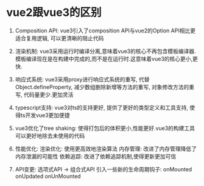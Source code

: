 # vue2跟vue3的区别

1. Composition API: vue3引入了composition API与vue2的Option API相比更适合复用逻辑, 可以更清晰的阻止代码

2. 渲染机制: vue3采用运行时编译分离,意味着vue3的核心不再包含模板编译器.模板编译现在是在构建中完成的,而不是在运行时.这意味着vue3的核心更小,更快.

3. 响应式系统: vue3采用proxy进行响应式系统的重写, 代替Object.defineProperty, 减少数组删除新增等方法的重写, 对象修改方法的重写, 代码量更少.更加灵活

4. typescript支持: vue3对ts的支持更好, 提供了更好的类型定义和工具支持, 使得ts开发vue3更加便捷

5. vue3优化了tree shaking: 使得打包后的体积更小,性能更好.vue3的构建工具可以更好地除去未使用的代码

6. 性能优化: 
渲染优化: 使用更高效地渲染算法
内存管理: 改进了内存管理降低了内存泄漏的可能性
依赖追踪: 改进了依赖追踪机制,使得更新更加可信


7. API变更: 选项式API -> 组合式API  引入一些新的生命周期钩子: onMounted onUpdated onUnMounted